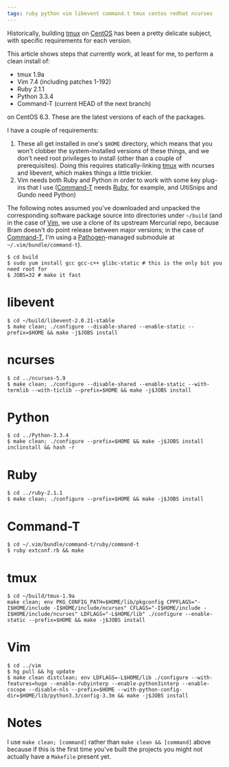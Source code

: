 ```yaml
---
tags: ruby python vim libevent command.t tmux centos redhat ncurses
---
```


Historically, building [tmux](/wiki/tmux) on [CentOS](/wiki/CentOS) has been a pretty delicate subject, with specific requirements for each version.

This article shows steps that currently work, at least for me, to perform a clean install of:

-   tmux 1.9a
-   Vim 7.4 (including patches 1-192)
-   Ruby 2.1.1
-   Python 3.3.4
-   Command-T (current HEAD of the next branch)

on CentOS 6.3. These are the latest versions of each of the packages.

I have a couple of requirements:

1.  These all get installed in one's `$HOME` directory, which means that you won't clobber the system-installed versions of these things, and we don't need root privileges to install (other than a couple of prerequisites). Doing this requires statically-linking [tmux](/wiki/tmux) with ncurses and libevent, which makes things a little trickier.
2.  Vim needs both Ruby and Python in order to work with some key plug-ins that I use ([Command-T](/wiki/Command-T) needs [Ruby](/wiki/Ruby), for example, and UltiSnips and Gundo need Python)

The following notes assumed you've downloaded and unpacked the corresponding software package source into directories under `~/build` (and in the case of [Vim](/wiki/Vim), we use a clone of its upstream Mercurial repo, because Bram doesn't do point release between major versions; in the case of [Command-T](/wiki/Command-T), I'm using a [Pathogen](/wiki/Pathogen)-managed submodule at `~/.vim/bundle/command-t`).

```shell
$ cd build
$ sudo yum install gcc gcc-c++ glibc-static # this is the only bit you need root for
$ JOBS=32 # make it fast
```

# libevent

```shell
$ cd ~/build/libevent-2.0.21-stable
$ make clean; ./configure --disable-shared --enable-static --prefix=$HOME && make -j$JOBS install
```

# ncurses

```shell
$ cd ../ncurses-5.9
$ make clean; ./configure --disable-shared --enable-static --with-termlib --with-ticlib --prefix=$HOME && make -j$JOBS install
```

# Python

```shell
$ cd ../Python-3.3.4
$ make clean; ./configure --prefix=$HOME && make -j$JOBS install inclinstall && hash -r
```

# Ruby

```shell
$ cd ../ruby-2.1.1
$ make clean; ./configure --prefix=$HOME && make -j$JOBS install
```

# Command-T

```shell
$ cd ~/.vim/bundle/command-t/ruby/command-t
$ ruby extconf.rb && make
```

# tmux

```shell
$ cd ~/build/tmux-1.9a
make clean; env PKG_CONFIG_PATH=$HOME/lib/pkgconfig CPPFLAGS="-I$HOME/include -I$HOME/include/ncurses" CFLAGS="-I$HOME/include -I$HOME/include/ncurses" LDFLAGS="-L$HOME/lib" ./configure --enable-static --prefix=$HOME && make -j$JOBS install
```

# Vim

```shell
$ cd ../vim
$ hg pull && hg update
$ make clean distclean; env LDFLAGS=-L$HOME/lib ./configure --with-features=huge --enable-rubyinterp --enable-python3interp --enable-cscope --disable-nls --prefix=$HOME --with-python-config-dir=$HOME/lib/python3.3/config-3.3m && make -j$JOBS install
```

# Notes

I use `make clean; [command]` rather than `make clean && [command]` above because if this is the first time you've built the projects you might not actually have a `Makefile` present yet.
